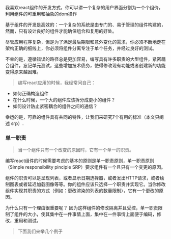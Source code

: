 我喜欢react组件的开发方式，你可以讲一个复杂的用户界面分割为一个个组价，利用组件的可重用和抽象的dom操作

基于组件的开发是高效的：一个复杂的系统是由专门的、易于管理的组件构建的，然而，只有设计良好的组件才能确保组合和复用的好处。

尽管应用程序复杂，但是为了满足最后期限和意外变化的需求，你必须不断地走在架构正确的细线上，你必须将组件分离专注于单个任务，并经过良好的测试。

不幸的是，遵循错误的路径总是更加容易，编写具有许多职责的大型组件，紧密耦合组件，忘记单元测试，这些增加技术债务，使得修改现有功能或者创建新的功能变得原来越困难。

> 编写react应用的时候，我经常问自己：
- 如何正确构造组件
- 在什么时候，一个大的组件应该拆分成更小的组件？
- 如何设计防止紧密耦合的组件之间的通信？

幸运的是，可靠的组件具有共同的特性，让我们来研究7个有用的标准（本文只阐述 srp）.

### 单一职责
> 当一个组件只有一个改变的原因时，它有一个单一的职责。

编写react组件的时候需要考虑的基本的原则是单一职责原则，单一职责原则（Simple responsibility pinciple SRP）要求组件有一个且只有一个变更的原因。

组件的职责可以是呈现列表，或者显示日期选择器，或者发出HTTP请求，或者绘制图表或者延迟加载图像等等。你的组件应该只选择一个职责并实现它。当你修改组件实现其职责的方式（例如：更改渲染的列表的数量限制），它有一个更改的原因。

为什么只有一个理由很重要呢？ 因为这样组件的修改隔离并且受控，单一职责限制了组件的大小，使其集中在一件事情上面，集中在一件事情上面便于编码，修改，重用和测试。

> 下面我们来举几个例子